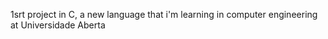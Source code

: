 1srt project in C, a new language that i'm learning in computer engineering at Universidade Aberta 
